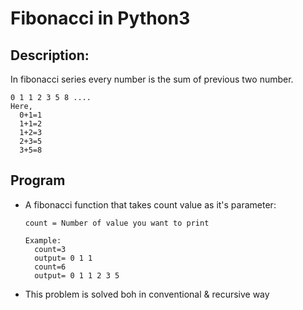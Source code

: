 # Fibonacci in Python3 #

## Description: ##

In fibonacci series every number is the sum of previous two number.

  ``` 
  0 1 1 2 3 5 8 ....
  Here,
    0+1=1
    1+1=2
    1+2=3
    2+3=5
    3+5=8
  ```
## Program ##

* A fibonacci function that takes count value as it's parameter:

  ``` count = Number of value you want to print ```
  
  ``` 
  Example:
    count=3
    output= 0 1 1
    count=6
    output= 0 1 1 2 3 5
  ```
 * This problem is solved boh in conventional & recursive way
